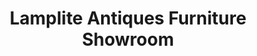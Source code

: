 ---
title: "Lamplite Antiques Furniture Showroom"
url: /welshpool/lamplite-antiques-furniture-showroom/
shop: antiques
---